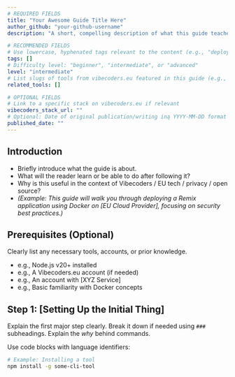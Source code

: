 ```yaml
---
# REQUIRED FIELDS
title: "Your Awesome Guide Title Here"
author_github: "your-github-username"
description: "A short, compelling description of what this guide teaches (1-2 sentences)."

# RECOMMENDED FIELDS
# Use lowercase, hyphenated tags relevant to the content (e.g., "deployment", "database", "remix")
tags: []
# Difficulty level: "beginner", "intermediate", or "advanced"
level: "intermediate"
# List slugs of tools from vibecoders.eu featured in this guide (e.g., ["supabase", "fly-io"])
related_tools: []

# OPTIONAL FIELDS
# Link to a specific stack on vibecoders.eu if relevant
vibecoders_stack_url: ""
# Optional: Date of original publication/writing iną YYYY-MM-DD format
published_date: ""
---
```


## Introduction

* Briefly introduce what the guide is about.
* What will the reader learn or be able to do after following it?
* Why is this useful in the context of Vibecoders / EU tech / privacy / open source?
* *(Example: This guide will walk you through deploying a Remix application using Docker on [EU Cloud Provider], focusing on security best practices.)*

## Prerequisites (Optional)

Clearly list any necessary tools, accounts, or prior knowledge.
* e.g., Node.js v20+ installed
* e.g., A Vibecoders.eu account (if needed)
* e.g., An account with [XYZ Service]
* e.g., Basic familiarity with Docker concepts

## Step 1: [Setting Up the Initial Thing]

Explain the first major step clearly. Break it down if needed using `###` subheadings. Explain the *why* behind commands.

Use code blocks with language identifiers:
```bash
# Example: Installing a tool
npm install -g some-cli-tool
